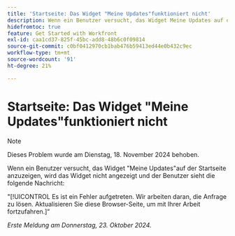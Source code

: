 ```yaml
---
title: 'Startseite: Das Widget "Meine Updates"funktioniert nicht'
description: Wenn ein Benutzer versucht, das Widget Meine Updates auf der Startseite anzuzeigen, wird das Widget nicht angezeigt und der Benutzer sieht eine Nachricht.
hidefromtoc: true
feature: Get Started with Workfront
exl-id: caa1cd37-825f-45bc-add8-48b6c0f09814
source-git-commit: c0bf0412970cb1bab476b59413ed44e0b432c9ec
workflow-type: tm+mt
source-wordcount: '91'
ht-degree: 21%

---
```


# Startseite: Das Widget &quot;Meine Updates&quot;funktioniert nicht

>[!NOTE]
>
>Dieses Problem wurde am Dienstag, 18. November 2024 behoben.

Wenn ein Benutzer versucht, das Widget &quot;Meine Updates&quot;auf der Startseite anzuzeigen, wird das Widget nicht angezeigt und der Benutzer sieht die folgende Nachricht:

&quot;[!UICONTROL Es ist ein Fehler aufgetreten. Wir arbeiten daran, die Anfrage zu lösen. Aktualisieren Sie diese Browser-Seite, um mit Ihrer Arbeit fortzufahren.]“

_Erste Meldung am Donnerstag, 23. Oktober 2024._
